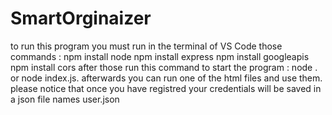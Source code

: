 # SmartOrginaizer
to run this program you must run in the terminal of VS Code those commands :
npm install node 
npm install express
npm install googleapis
npm install cors
after those run this command to start the program :
node . or node index.js.
afterwards you can run one of the html files and use them.
please notice that once you have registred your credentials will be saved in a json file names user.json
